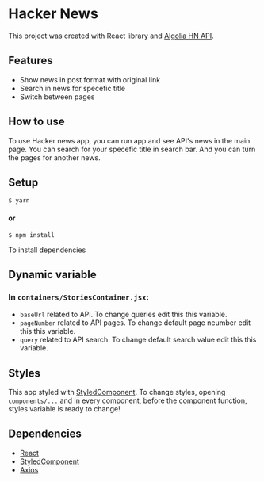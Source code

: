 # Hacker News 

This project was created with React library and [Algolia HN API](https://hn.algolia.com/api).

## Features

- Show news in post format with original link
- Search in news for specefic title
- Switch between pages

## How to use

To use Hacker news app, you can run app and see API's news in the main page.
You can search for your specefic title in search bar.
And you can turn the pages for another news.

## Setup

```shell
$ yarn
```

#### or

```shell
$ npm install
```
To install dependencies

## Dynamic variable

### In `containers/StoriesContainer.jsx`:
- `baseUrl` related to API. To change  queries edit this this variable.
- `pageNumber` related to API pages. To change  default page neumber edit this this variable.
- `query` related to API search. To change default search value edit this this variable.

## Styles

This app styled with [StyledComponent](https://styled-components.com/).
To change styles, opening `components/...` and in every component, before the component function, styles variable is ready to change!

## Dependencies

- [React](https://reactjs.org/)
- [StyledComponent](https://styled-components.com/)
- [Axios](https://www.npmjs.com/package/axios)
